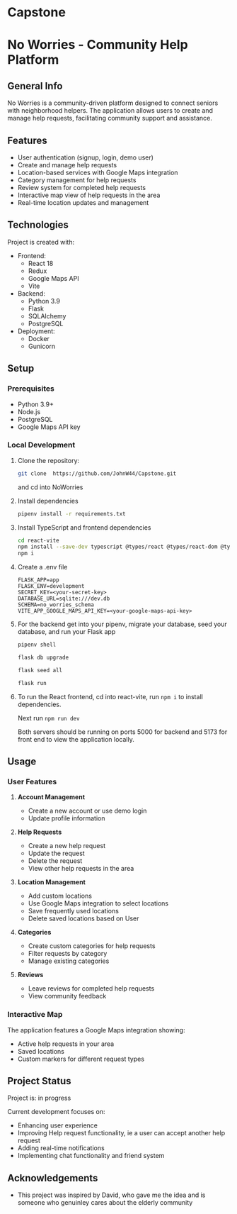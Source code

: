 # Capstone
# No Worries - Community Help Platform

## General Info
No Worries is a community-driven platform designed to connect seniors with neighborhood helpers. The application allows users to create and manage help requests, facilitating community support and assistance.

## Features
* User authentication (signup, login, demo user)
* Create and manage help requests
* Location-based services with Google Maps integration
* Category management for help requests
* Review system for completed help requests
* Interactive map view of help requests in the area
* Real-time location updates and management

## Technologies
Project is created with:
* Frontend:
  * React 18
  * Redux
  * Google Maps API
  * Vite
* Backend:
  * Python 3.9
  * Flask
  * SQLAlchemy
  * PostgreSQL
* Deployment:
  * Docker
  * Gunicorn

## Setup

### Prerequisites
* Python 3.9+
* Node.js
* PostgreSQL
* Google Maps API key

### Local Development
1. Clone the repository:
    ```bash
    git clone  https://github.com/JohnW44/Capstone.git
    ```
    and cd into NoWorries

2. Install dependencies

      ```bash
      pipenv install -r requirements.txt
      ```
3. Install TypeScript and frontend dependencies
      ```bash
      cd react-vite
      npm install --save-dev typescript @types/react @types/react-dom @types/node @types/google.maps @types/react-redux @types/react-router-dom
      npm i
      ```

4. Create a .env file
   ```
   FLASK_APP=app
   FLASK_ENV=development
   SECRET_KEY=<your-secret-key>
   DATABASE_URL=sqlite:///dev.db
   SCHEMA=no_worries_schema
   VITE_APP_GOOGLE_MAPS_API_KEY=<your-google-maps-api-key>
   ```

5. For the backend get into your pipenv, migrate your database, seed your database, and run your Flask app

   ```bash
   pipenv shell
   ```

   ```bash
   flask db upgrade
   ```

   ```bash
   flask seed all
   ```

   ```bash
   flask run
   ```

6. To run the React frontend, cd into react-vite, run `npm i` to install dependencies.

    Next run `npm run dev`

    Both servers should be running on ports 5000 for backend and 5173 for front end to view the application locally.

## Usage

### User Features

1. **Account Management**
   * Create a new account or use demo login
   * Update profile information

2. **Help Requests**
   * Create a new help request
   * Update the request
   * Delete the request
   * View other help requests in the area

3. **Location Management**
   * Add custom locations
   * Use Google Maps integration to select locations
   * Save frequently used locations
   * Delete saved locations based on User

4. **Categories**
   * Create custom categories for help requests
   * Filter requests by category
   * Manage existing categories

5. **Reviews**
   * Leave reviews for completed help requests
   * View community feedback

### Interactive Map
The application features a Google Maps integration showing:
* Active help requests in your area
* Saved locations
* Custom markers for different request types

## Project Status
Project is: in progress

Current development focuses on:
* Enhancing user experience
* Improving Help request functionality, ie a user can accept another help request
* Adding real-time notifications
* Implementing chat functionality and friend system


## Acknowledgements
* This project was inspired by David, who gave me the idea and is someone who genuinley cares  about the elderly community